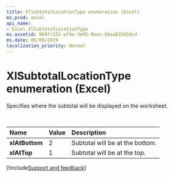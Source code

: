 ```yaml
---
title: XlSubtotalLocationType enumeration (Excel)
ms.prod: excel
api_name:
- Excel.XlSubtotalLocationType
ms.assetid: 8b9fc551-ef4a-3e95-9eec-56aa835d24cd
ms.date: 05/09/2019
localization_priority: Normal
---
```



# XlSubtotalLocationType enumeration (Excel)

Specifies where the subtotal will be displayed on the worksheet.

<br/>

|Name|Value|Description|
|:-----|:-----|:-----|
| **xlAtBottom**|2|Subtotal will be at the bottom.|
| **xlAtTop**|1|Subtotal will be at the top.|


[!include[Support and feedback](~/includes/feedback-boilerplate.md)]